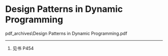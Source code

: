 # Design Patterns in Dynamic Programming

pdf_archives\Design Patterns in Dynamic Programming.pdf

---
1. 见书 P454
